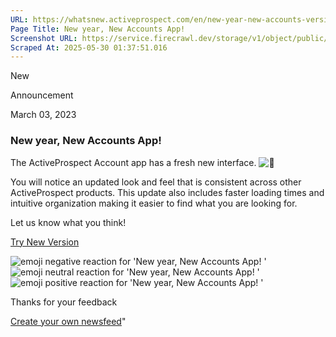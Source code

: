 ```yaml
---
URL: https://whatsnew.activeprospect.com/en/new-year-new-accounts-version
Page Title: New year, New Accounts App!  
Screenshot URL: https://service.firecrawl.dev/storage/v1/object/public/media/screenshot-a7f00e27-fcaf-4fa2-a089-ee048b4cf29a.png
Scraped At: 2025-05-30 01:37:51.016
---
```

New





Announcement




March 03, 2023

### New year, New Accounts App!

The ActiveProspect Account app has a fresh new interface. ![🎉](https://static.getbeamer.com/emoji/1f389.png)

You will notice an updated look and feel that is consistent across other ActiveProspect products. This update also includes faster loading times and intuitive organization making it easier to find what you are looking for.

Let us know what you think!

[Try New Version](https://sso.activeprospect.com/products)

![emoji negative reaction for 'New year, New Accounts App!  '](https://app.getbeamer.com/images/emojiNeg.svg)![emoji neutral reaction for 'New year, New Accounts App!  '](https://app.getbeamer.com/images/emojiNeut.svg)![emoji positive reaction for 'New year, New Accounts App!  '](https://app.getbeamer.com/images/emojiPos.svg)

Thanks for your feedback

[Create your own newsfeed](https://www.getbeamer.com/?ref=watermark_MErKJCnu12412_public&company=ActiveProspect&watermarkRef=create&utm_term=MErKJCnu12412&utm_content=ActiveProspect&utm_source=standalone&utm_medium=footer&utm_campaign=create)"

